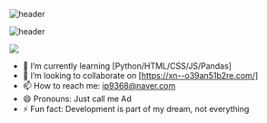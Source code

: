 
![header](https://capsule-render.vercel.app/api?type=slice&color=gradient&text=%20Adsenser%20%20&height=200&fontSize=100)

![header](https://capsule-render.vercel.app/api?type=wave&color=auto&height=300&section=header&text=hello%20everyone&fontSize=90)

<img align='center' src="http://mazassumnida.wtf/api/v2/generate_badge?boj=r00t_0">

- 🌱 I’m currently learning [Python/HTML/CSS/JS/Pandas]
- 👯 I’m looking to collaborate on [https://xn--o39an51b2re.com/]
- 📫 How to reach me: ip9368@naver.com
- 😄 Pronouns: Just call me Ad
- ⚡ Fun fact: Development is part of my dream, not everything


